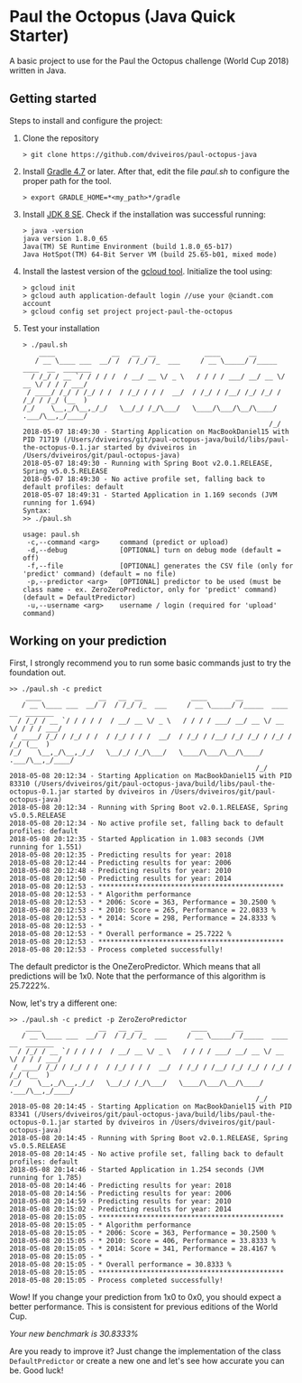 # Paul the Octopus (Java Quick Starter)

A basic project to use for the Paul the Octopus challenge (World Cup 2018) written in Java.

## Getting started

Steps to install and configure the project:

1. Clone the repository

    ```
    > git clone https://github.com/dviveiros/paul-octopus-java
    ```

2. Install [Gradle 4.7](https://gradle.org/releases/) or later. After that, edit the file *paul.sh* to configure the proper path for the tool.

    ```
    > export GRADLE_HOME=*<my_path>*/gradle
    ```
   
3. Install [JDK 8 SE](http://www.oracle.com/technetwork/java/javase/downloads/jdk8-downloads-2133151.html). Check if the installation was successful running:
    ```
    > java -version
    java version 1.8.0_65
    Java(TM) SE Runtime Environment (build 1.8.0_65-b17)
    Java HotSpot(TM) 64-Bit Server VM (build 25.65-b01, mixed mode)
    ```
       
4. Install the lastest version of the [gcloud tool](https://cloud.google.com/sdk/downloads). Initialize the tool using:
    ```
    > gcloud init
    > gcloud auth application-default login //use your @ciandt.com account
    > gcloud config set project project-paul-the-octopus  
    ```

5. Test your installation
    ```
    > ./paul.sh
        ____              __   __  __            ____       __
       / __ \____ ___  __/ /  / /_/ /_  ___     / __ \_____/ /_____  ____  __  _______
      / /_/ / __ `/ / / / /  / __/ __ \/ _ \   / / / / ___/ __/ __ \/ __ \/ / / / ___/
     / ____/ /_/ / /_/ / /  / /_/ / / /  __/  / /_/ / /__/ /_/ /_/ / /_/ / /_/ (__  )
    /_/    \__,_/\__,_/_/   \__/_/ /_/\___/   \____/\___/\__/\____/ .___/\__,_/____/
                                                                 /_/
    2018-05-07 18:49:30 - Starting Application on MacBookDaniel15 with PID 71719 (/Users/dviveiros/git/paul-octopus-java/build/libs/paul-the-octopus-0.1.jar started by dviveiros in /Users/dviveiros/git/paul-octopus-java)
    2018-05-07 18:49:30 - Running with Spring Boot v2.0.1.RELEASE, Spring v5.0.5.RELEASE
    2018-05-07 18:49:30 - No active profile set, falling back to default profiles: default
    2018-05-07 18:49:31 - Started Application in 1.169 seconds (JVM running for 1.694)
    Syntax:
    >> ./paul.sh
    
    usage: paul.sh
     -c,--command <arg>     command (predict or upload)
     -d,--debug             [OPTIONAL] turn on debug mode (default = off)
     -f,--file              [OPTIONAL] generates the CSV file (only for 'predict' command) (default = no file)
     -p,--predictor <arg>   [OPTIONAL] predictor to be used (must be class name - ex. ZeroZeroPredictor, only for 'predict' command) (default = DefaultPredictor)
     -u,--username <arg>    username / login (required for 'upload' command)
    ``` 

## Working on your prediction

First, I strongly recommend you to run some basic commands just to try the foundation out.

```
>> ./paul.sh -c predict
    ____              __   __  __            ____       __
   / __ \____ ___  __/ /  / /_/ /_  ___     / __ \_____/ /_____  ____  __  _______
  / /_/ / __ `/ / / / /  / __/ __ \/ _ \   / / / / ___/ __/ __ \/ __ \/ / / / ___/
 / ____/ /_/ / /_/ / /  / /_/ / / /  __/  / /_/ / /__/ /_/ /_/ / /_/ / /_/ (__  )
/_/    \__,_/\__,_/_/   \__/_/ /_/\___/   \____/\___/\__/\____/ .___/\__,_/____/
                                                             /_/
2018-05-08 20:12:34 - Starting Application on MacBookDaniel15 with PID 83310 (/Users/dviveiros/git/paul-octopus-java/build/libs/paul-the-octopus-0.1.jar started by dviveiros in /Users/dviveiros/git/paul-octopus-java)
2018-05-08 20:12:34 - Running with Spring Boot v2.0.1.RELEASE, Spring v5.0.5.RELEASE
2018-05-08 20:12:34 - No active profile set, falling back to default profiles: default
2018-05-08 20:12:35 - Started Application in 1.083 seconds (JVM running for 1.551)
2018-05-08 20:12:35 - Predicting results for year: 2018
2018-05-08 20:12:44 - Predicting results for year: 2006
2018-05-08 20:12:48 - Predicting results for year: 2010
2018-05-08 20:12:50 - Predicting results for year: 2014
2018-05-08 20:12:53 - **********************************************
2018-05-08 20:12:53 - * Algorithm performance
2018-05-08 20:12:53 - * 2006: Score = 363, Performance = 30.2500 %
2018-05-08 20:12:53 - * 2010: Score = 265, Performance = 22.0833 %
2018-05-08 20:12:53 - * 2014: Score = 298, Performance = 24.8333 %
2018-05-08 20:12:53 - * 
2018-05-08 20:12:53 - * Overall performance = 25.7222 %
2018-05-08 20:12:53 - **********************************************
2018-05-08 20:12:53 - Process completed successfully!
```

The default predictor is the OneZeroPredictor. Which means that all predictions will be 1x0. Note that the performance of this algorithm is 25.7222%.

Now, let's try a different one:
```
>> ./paul.sh -c predict -p ZeroZeroPredictor
    ____              __   __  __            ____       __
   / __ \____ ___  __/ /  / /_/ /_  ___     / __ \_____/ /_____  ____  __  _______
  / /_/ / __ `/ / / / /  / __/ __ \/ _ \   / / / / ___/ __/ __ \/ __ \/ / / / ___/
 / ____/ /_/ / /_/ / /  / /_/ / / /  __/  / /_/ / /__/ /_/ /_/ / /_/ / /_/ (__  )
/_/    \__,_/\__,_/_/   \__/_/ /_/\___/   \____/\___/\__/\____/ .___/\__,_/____/
                                                             /_/
2018-05-08 20:14:45 - Starting Application on MacBookDaniel15 with PID 83341 (/Users/dviveiros/git/paul-octopus-java/build/libs/paul-the-octopus-0.1.jar started by dviveiros in /Users/dviveiros/git/paul-octopus-java)
2018-05-08 20:14:45 - Running with Spring Boot v2.0.1.RELEASE, Spring v5.0.5.RELEASE
2018-05-08 20:14:45 - No active profile set, falling back to default profiles: default
2018-05-08 20:14:46 - Started Application in 1.254 seconds (JVM running for 1.785)
2018-05-08 20:14:46 - Predicting results for year: 2018
2018-05-08 20:14:56 - Predicting results for year: 2006
2018-05-08 20:14:59 - Predicting results for year: 2010
2018-05-08 20:15:02 - Predicting results for year: 2014
2018-05-08 20:15:05 - **********************************************
2018-05-08 20:15:05 - * Algorithm performance
2018-05-08 20:15:05 - * 2006: Score = 363, Performance = 30.2500 %
2018-05-08 20:15:05 - * 2010: Score = 406, Performance = 33.8333 %
2018-05-08 20:15:05 - * 2014: Score = 341, Performance = 28.4167 %
2018-05-08 20:15:05 - * 
2018-05-08 20:15:05 - * Overall performance = 30.8333 %
2018-05-08 20:15:05 - **********************************************
2018-05-08 20:15:05 - Process completed successfully!
```

Wow! If you change your prediction from 1x0 to 0x0, you should expect a better performance. This is consistent for previous editions of the World Cup.

*Your new benchmark is 30.8333%*

Are you ready to improve it? Just change the implementation of the class `DefaultPredictor` or create a new one and let's see how accurate you can be. Good luck!
